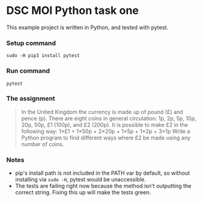 # DSC MOI Python task one
This example project is written in Python, and tested with pytest.



### Setup command
`sudo -H pip3 install pytest`

### Run command
`pytest`

### The assignment
>In the United Kingdom the currency is made up of pound (£) and pence (p). There are eight coins in general circulation:
1p, 2p, 5p, 10p, 20p, 50p, £1 (100p), and £2 (200p).
It is possible to make £2 in the following way:
1×£1 + 1×50p + 2×20p + 1×5p + 1×2p + 3×1p
Write a Python program to find different ways where £2 be made using any number of coins.

### Notes
- pip's install path is not included in the PATH var by default, so without installing via `sudo -H`, pytest would be unaccessible.
- The tests are failing right now because the method isn't outputting the correct string. Fixing this up will make the tests green.